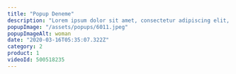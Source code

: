 ```yaml
---
title: "Popup Deneme"
description: "Lorem ipsum dolor sit amet, consectetur adipiscing elit, sed do eiusmod tempor incididunt ut labore et dolore magna aliqua."
popupImage: "/assets/popups/6011.jpeg"
popupImageAlt: woman
date: "2020-03-16T05:35:07.322Z"
category: 2
product: 1
videoId: 500518235
---
```

